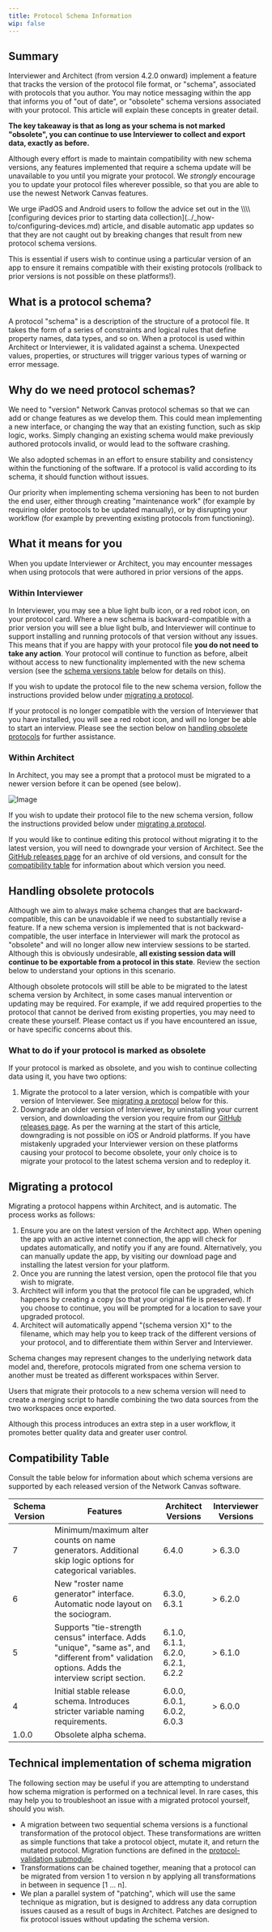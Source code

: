 ```yaml
---
title: Protocol Schema Information
wip: false
---
```

## Summary

Interviewer and Architect (from version 4.2.0 onward) implement a feature that tracks the version of the protocol file format, or "schema", associated with protocols that you author. You may notice messaging within the app that informs you of "out of date", or "obsolete" schema versions associated with your protocol. This article will explain these concepts in greater detail.

**The key takeaway is that as long as your schema is not marked "obsolete", you can continue to use Interviewer to collect and export data, exactly as before.**

Although every effort is made to maintain compatibility with new schema versions, any features implemented that require a schema update will be unavailable to you until you migrate your protocol. We *strongly* encourage you to update your protocol files wherever possible, so that you are able to use the newest Network Canvas features.

<div class="tip-box caution" markdown="1">
We urge iPadOS and Android users to follow the advice set out in the \\\\[configuring devices prior to starting data collection](../_how-to/configuring-devices.md) article, and disable automatic app updates so that they are not caught out by breaking changes that result from new protocol schema versions.

This is essential if users wish to continue using a particular version of an app to ensure it remains compatible with their existing protocols (rollback to prior versions is not possible on these platforms!).

</div>

## What is a protocol schema?

A protocol "schema" is a description of the structure of a protocol file. It takes the form of a series of constraints and logical rules that define property names, data types, and so on. When a protocol is used within Architect or Interviewer, it is validated against a schema. Unexpected values, properties, or structures will trigger various types of warning or error message.

## Why do we need protocol schemas?

We need to "version" Network Canvas protocol schemas so that we can add or change features as we develop them. This could mean implementing a new interface, or changing the way that an existing function, such as skip logic, works. Simply changing an existing schema would make previously authored protocols invalid, or would lead to the software crashing.

We also adopted schemas in an effort to ensure stability and consistency within the functioning of the software. If a protocol is valid according to its schema, it should function without issues.

Our priority when implementing schema versioning has been to not burden the end user, either through creating "maintenance work" (for example by requiring older protocols to be updated manually), or by disrupting your workflow (for example by preventing existing protocols from functioning).

## What it means for you

When you update Interviewer or Architect, you may encounter messages when using protocols that were authored in prior versions of the apps.

### Within Interviewer

In Interviewer, you may see a blue light bulb icon, or a red robot icon, on your protocol card. Where a new schema is backward-compatible with a prior version you will see a blue light bulb, and Interviewer will continue to support installing and running protocols of that version without any issues. This means that if you are happy with your protocol file **you do not need to take any action**. Your protocol will continue to function as before, albeit without access to new functionality implemented with the new schema version (see the [schema versions table](#schema-versions) below for details on this).

If you wish to update the protocol file to the new schema version, follow the instructions provided below under [migrating a protocol](#migrating-a-protocol).

If your protocol is no longer compatible with the version of Interviewer that you have installed, you will see a red robot icon, and will no longer be able to start an interview. Please see the section below on [handling obsolete protocols](#handling-obsolete-protocols) for further assistance.

### Within Architect

In Architect, you may see a prompt that a protocol must be migrated to a newer version before it can be opened (see below).

![Image](/assets/img/protocol-schema/architect-migrate.png)

If you wish to update their protocol file to the new schema version, follow the instructions provided below under [migrating a protocol](#migrating-a-protocol).

If you would like to continue editing this protocol without migrating it to the latest version, you will need to downgrade your version of Architect. See the [GitHub releases page](https://github.com/complexdatacollective/Architect/releases) for an archive of old versions, and consult for the [compatibility table](#compatibility-table) for information about which version you need.

## Handling obsolete protocols

Although we aim to always make schema changes that are backward-compatible, this can be unavoidable if we need to substantially revise a feature. If a new schema version is implemented that is not backward-compatible, the user interface in Interviewer will mark the protocol as "obsolete" and will no longer allow new interview sessions to be started. Although this is obviously undesirable, **all existing session data will continue to be exportable from a protocol in this state**. Review the section below to understand your options in this scenario.

Although obsolete protocols will still be able to be migrated to the latest schema version by Architect, in some cases manual intervention or updating may be required. For example, if we add required properties to the protocol that cannot be derived from existing properties, you may need to create these yourself. Please contact us if you have encountered an issue, or have specific concerns about this.

### What to do if your protocol is marked as obsolete

If your protocol is marked as obsolete, and you wish to continue collecting data using it, you have two options:

1. Migrate the protocol to a later version, which is compatible with your version of Interviewer. See [migrating a protocol](#migrating-a-protocol) below for this.
2. Downgrade an older version of Interviewer, by uninstalling your current version, and downloading the version you require from our [GitHub releases page](https://github.com/complexdatacollective/Interviewer/releases). As per the warning at the start of this article, downgrading is not possible on iOS or Android platforms. If you have mistakenly upgraded your Interviewer version on these platforms causing your protocol to become obsolete, your only choice is to migrate your protocol to the latest schema version and to redeploy it.

## Migrating a protocol

Migrating a protocol happens within Architect, and is automatic. The process works as follows:

1. Ensure you are on the latest version of the Architect app. When opening the app with an active internet connection, the app will check for updates automatically, and notify you if any are found. Alternatively, you can manually update the app, by visiting our download page and installing the latest version for your platform.
2. Once you are running the latest version, open the protocol file that you wish to migrate.
3. Architect will inform you that the protocol file can be upgraded, which happens by creating a copy (so that your original file is preserved). If you choose to continue, you will be prompted for a location to save your upgraded protocol.
4. Architect will automatically append "(schema version X)" to the filename, which may help you to keep track of the different versions of your protocol, and to differentiate them within Server and Interviewer.

<div class="tip-box caution" markdown="1">
Schema changes may represent changes to the underlying network data model and, therefore, protocols migrated from one schema version to another must be treated as different workspaces within Server.

Users that migrate their protocols to a new schema version will need to create a merging script to handle combining the two data sources from the two workspaces once exported.

Although this process introduces an extra step in a user workflow, it promotes better quality data and greater user control.

</div>

## Compatibility Table

Consult the table below for information about which schema versions are supported by each released version of the Network Canvas software.

| Schema Version | Features                                                                                                                                        | Architect Versions                | Interviewer Versions |
| -------------- | ----------------------------------------------------------------------------------------------------------------------------------------------- | --------------------------------- | -------------------- |
| 7              | Minimum/maximum alter counts on name generators. Additional skip logic options for categorical variables.                                       | 6.4.0                             | \> 6.3.0             |
| 6              | New "roster name generator" interface. Automatic node layout on the sociogram.                                                                  | 6.3.0, 6.3.1                      | \> 6.2.0             |
| 5              | Supports "tie-strength census" interface. Adds "unique", "same as", and "different from" validation options. Adds the interview script section. | 6.1.0, 6.1.1, 6.2.0, 6.2.1, 6.2.2 | \> 6.1.0             |
| 4              | Initial stable release schema. Introduces stricter variable naming requirements.                                                                | 6.0.0, 6.0.1, 6.0.2, 6.0.3        | \> 6.0.0             |
| 1.0.0          | Obsolete alpha schema.                                                                                                                          |                                   |                      |



## Technical implementation of schema migration

The following section may be useful if you are attempting to understand how schema migration is performed on a technical level. In rare cases, this may help you to troubleshoot an issue with a migrated protocol yourself, should you wish.

* A migration between two sequential schema versions is a functional transformation of the protocol object. These transformations are written as simple functions that take a protocol object, mutate it, and return the mutated protocol. Migration functions are defined in the [protocol-validation submodule](https://github.com/complexdatacollective/protocol-validation/tree/master/migrations/migrations).
* Transformations can be chained together, meaning that a protocol can be migrated from version 1 to version n by applying all transformations in between in sequence \[1 … n].
* We plan a parallel system of "patching", which will use the same technique as migration, but is designed to address any data corruption issues caused as a result of bugs in Architect. Patches are designed to fix protocol issues without updating the schema version.